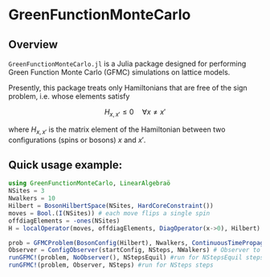 # GreenFunctionMonteCarlo
## Overview

`GreenFunctionMonteCarlo.jl` is a Julia package designed for performing Green Function Monte Carlo (GFMC) simulations on lattice models.

Presently, this package treats only Hamiltonians that are free of the sign problem, i.e. whose elements satisfy
```math

H_{x, x'} \leq 0 \quad \forall x \neq x'
```
where $H_{x, x'}$ is the matrix element of the Hamiltonian between two configurations (spins or bosons) $x$ and $x'$. 

## Quick usage example: 
```julia
using GreenFunctionMonteCarlo, LinearAlgebraö
NSites = 3
Nwalkers = 10
Hilbert = BosonHilbertSpace(NSites, HardCoreConstraint())
moves = Bool.(I(NSites)) # each move flips a single spin
offdiagElements = -ones(NSites)
H = localOperator(moves, offdiagElements, DiagOperator(x->0), Hilbert)

prob = GFMCProblem(BosonConfig(Hilbert), Nwalkers, ContinuousTimePropagator(0.1); logψ = EqualWeightSuperposition(), H, Hilbert)
Observer = ConfigObserver(startConfig, NSteps, NWalkers) # Observer to measure the energy and configurations
runGFMC!(problem, NoObserver(), NStepsEquil) #run for NStepsEquil steps without observing to equilibrate
runGFMC!(problem, Observer, NSteps) #run for NSteps steps
```